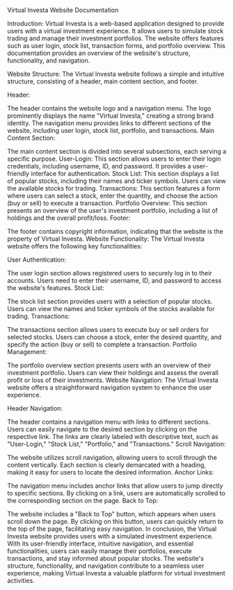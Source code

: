 Virtual Investa Website Documentation

Introduction:
Virtual Investa is a web-based application designed to provide users with a virtual investment experience. It allows users to simulate stock trading and manage their investment portfolios. The website offers features such as user login, stock list, transaction forms, and portfolio overview. This documentation provides an overview of the website's structure, functionality, and navigation.

Website Structure:
The Virtual Investa website follows a simple and intuitive structure, consisting of a header, main content section, and footer.

Header:

The header contains the website logo and a navigation menu.
The logo prominently displays the name "Virtual Investa," creating a strong brand identity.
The navigation menu provides links to different sections of the website, including user login, stock list, portfolio, and transactions.
Main Content Section:

The main content section is divided into several subsections, each serving a specific purpose.
User-Login: This section allows users to enter their login credentials, including username, ID, and password. It provides a user-friendly interface for authentication.
Stock List: This section displays a list of popular stocks, including their names and ticker symbols. Users can view the available stocks for trading.
Transactions: This section features a form where users can select a stock, enter the quantity, and choose the action (buy or sell) to execute a transaction.
Portfolio Overview: This section presents an overview of the user's investment portfolio, including a list of holdings and the overall profit/loss.
Footer:

The footer contains copyright information, indicating that the website is the property of Virtual Investa.
Website Functionality:
The Virtual Investa website offers the following key functionalities:

User Authentication:

The user login section allows registered users to securely log in to their accounts.
Users need to enter their username, ID, and password to access the website's features.
Stock List:

The stock list section provides users with a selection of popular stocks.
Users can view the names and ticker symbols of the stocks available for trading.
Transactions:

The transactions section allows users to execute buy or sell orders for selected stocks.
Users can choose a stock, enter the desired quantity, and specify the action (buy or sell) to complete a transaction.
Portfolio Management:

The portfolio overview section presents users with an overview of their investment portfolio.
Users can view their holdings and assess the overall profit or loss of their investments.
Website Navigation:
The Virtual Investa website offers a straightforward navigation system to enhance the user experience.

Header Navigation:

The header contains a navigation menu with links to different sections.
Users can easily navigate to the desired section by clicking on the respective link.
The links are clearly labeled with descriptive text, such as "User-Login," "Stock List," "Portfolio," and "Transactions."
Scroll Navigation:

The website utilizes scroll navigation, allowing users to scroll through the content vertically.
Each section is clearly demarcated with a heading, making it easy for users to locate the desired information.
Anchor Links:

The navigation menu includes anchor links that allow users to jump directly to specific sections.
By clicking on a link, users are automatically scrolled to the corresponding section on the page.
Back to Top:

The website includes a "Back to Top" button, which appears when users scroll down the page.
By clicking on this button, users can quickly return to the top of the page, facilitating easy navigation.
In conclusion, the Virtual Investa website provides users with a simulated investment experience. With its user-friendly interface, intuitive navigation, and essential functionalities, users can easily manage their portfolios, execute transactions, and stay informed about popular stocks. The website's structure, functionality, and navigation contribute to a seamless user experience, making Virtual Investa a valuable platform for virtual investment activities.

